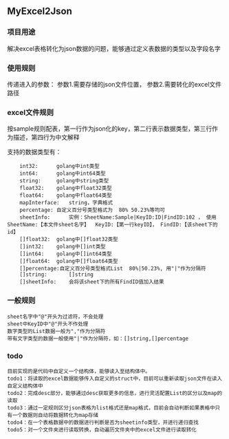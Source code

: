 ## MyExcel2Json

### 项目用途
解决excel表格转化为json数据的问题，能够通过定义表数据的类型以及字段名字

### 使用规则
传递进入的参数：
参数1.需要存储的json文件位置，
参数2.需要转化的excel文件路径

### excel文件规则
按sample规则配表，第一行作为json化的key，第二行表示数据类型，第三行作为描述，第四行为中文解释

支持的数据类型有：
```
	int32:      golang中int类型
	int64:      golang中int64类型
	string:     golang中string类型
	float32:    golang中float32类型
	float64:    golang中float64类型
	mapInterface:   string，字典格式
	percentage: 自定义百分号类型格式为  80% 50.23%等均可
	sheetInfo:      实例：SheetName:Sample|KeyID:ID|FindID:102 ， 使用SheetName:【本文件sheet名字】  KeyID:【第一行keyID】， FindID:【该sheet下的id】
    []float32:  golang中[]float32类型
	[]int32:    golang中[]int类型
    []int64:    golang中[]int64类型
    []float64:  golang中[]float64类型
	[]percentage:自定义百分号类型格式List  80%|50.23%, 用"|"作为分隔符
	[]string:       []string
	[]sheetInfo:    会将该sheet下的所有FindID值加入结果

```

### 一般规则
```
sheet名字中"@"开头为过滤符，不会处理
sheet中KeyID中"@"开头不作处理
数字类型的List数据一般为","作为分隔符
带有文字类型的数据一般使用"|"作为分隔符，如：[]string,[]percentage

```
### todo
```
目前实现的是代码中自定义一个结构体，能够读入至结构体中。
todo1：将读取的excel数据能够传入自定义的struct中，目前可以重新读取json文件在读入自定义结构体中
todo2：完成desc部分，能够通过desc获取更多的信息，进行灵活配置List的区分以及map的读取
todo3：通过一定规则区分json表格为list格式还是map格式，目前会自动判断如果表格中只有一个数据则自动将数据转化为map存储
todo4：在一个表格数据中的数据进行判断是否为sheetinfo类型，并进行递归查找
todo5：对一个文件夹进行读取转换，自动遍历文件夹中的excel文件进行读取转化
```